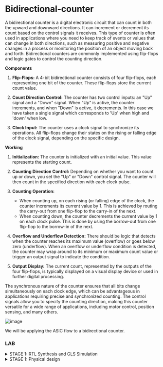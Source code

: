 # Bidirectional-counter
 
A bidirectional counter is a digital electronic circuit that can count in both the upward and downward directions. It can increment or decrement its count based on the control signals it receives. This type of counter is often used in applications where you need to keep track of events or values that can change in both directions, such as measuring positive and negative changes in a process or monitoring the position of an object moving back and forth. Bidirectional counters are commonly implemented using flip-flops and logic gates to control the counting direction.

**Components**

1. **Flip-Flops:** A 4-bit bidirectional counter consists of four flip-flops, each representing one bit of the counter. These flip-flops store the current count value.

2. **Count Direction Control:** The counter has two control inputs: an "Up" signal and a "Down" signal. When "Up" is active, the counter increments, and when "Down" is active, it decrements. In this case we have taken a single signal which corresponds to 'Up' when high and 'down' when low.

3. **Clock Input:** The counter uses a clock signal to synchronize its operations. All flip-flops change their states on the rising or falling edge of the clock signal, depending on the specific design.

**Working**

1. **Initialization:** The counter is initialized with an initial value. This value represents the starting count.

2. **Counting Direction Control:** Depending on whether you want to count up or down, you set the "Up" or "Down" control signal. The counter will then count in the specified direction with each clock pulse.

3. **Counting Operation:**
   - When counting up, on each rising (or falling) edge of the clock, the counter increments its current value by 1. This is achieved by routing the carry-out from one flip-flop to the carry-in of the next.
   - When counting down, the counter decrements the current value by 1 on each clock pulse. This is done by using the borrow-out from one flip-flop to the borrow-in of the next.

4. **Overflow and Underflow Detection:** There should be logic that detects when the counter reaches its maximum value (overflow) or goes below zero (underflow). When an overflow or underflow condition is detected, the counter may wrap around to its minimum or maximum count value or trigger an output signal to indicate the condition.

5. **Output Display:** The current count, represented by the outputs of the four flip-flops, is typically displayed on a visual display device or used in further digital processing.

The synchronous nature of the counter ensures that all bits change simultaneously on each clock edge, which can be advantageous in applications requiring precise and synchronized counting. The control signals allow you to specify the counting direction, making this counter versatile for a wide range of applications, including motor control, position sensing, and many others.

![image](https://github.com/ananya343B/Bidirectional-counter/assets/142582353/924ff128-f69b-47ae-9b5d-50e0f9008ccc)


We will be applying the ASIC flow to a bidirectional counter.

### LAB
<details>  
<summary>  
STAGE 1: RTL Synthesis and GLS Simulation
</summary>
<br>

**Installation steps**

```git clone https://github.com/YosysHQ/yosys.git```

```cd yosys```

```sudo apt install make```

```sudo apt-get update```

```sudo apt-get install build-essential clang bison flex libreadline-dev gawk tcl-dev libffi-dev git graphviz xdot pkg-config python3 libboost-system-dev libboost-python-dev libboost-filesystem-dev zlib1g-dev```

```make config-gcc```

```make```

```sudo make install```

```sudo apt install gtkwave```

```sudo apt install iverilog```

##### Adding design file and testbench

```mkdir vsd```

```cd vsd```

```git clone https://github.com/kunalg123/sky130RTLDesignAndSynthesisWorkshop.git```

Open the folder ```sky130RTLDesignAndSynthesisWorkshop``` in ```vsd``` directory

Open the folder ```verilog_files```. This folder contains all the design files.

![one](https://github.com/ananya343B/Bidirectional-counter/assets/142582353/0cdd5f66-b811-48bf-9d98-cc83515341f2)

We will be adding our design file ```pes_bc.v``` and testbench file ```pes_bc_tb.v``` in this folder.

![two](https://github.com/ananya343B/Bidirectional-counter/assets/142582353/7f99b3ee-638e-47aa-8625-aea8c8f3305b)


##### iVerilog and GTKwave

Load the source code and testbench to iverilog simulator

```iverilog pes_bc.v pes_bc_tb.v```

Output file ```a.out``` is created

```./a.out```

![three](https://github.com/ananya343B/Bidirectional-counter/assets/142582353/bae86d62-49d6-4a46-aad8-9ee8334b7372)


Load the vcd file to gtkwave simulator

```gtkwave pes_bc_tb.vcd```

Gtkwave results:

![four](https://github.com/ananya343B/Bidirectional-counter/assets/142582353/03d0c02d-eb45-4655-9a5b-2407239c1410)

Zoomed in:

![zoomed_gtk](https://github.com/ananya343B/Bidirectional-counter/assets/142582353/c13314ca-5788-43dc-83d0-90a0b1328a29)

##### Yosys

Invoke yosys

![yosys_invoke](https://github.com/ananya343B/Bidirectional-counter/assets/142582353/300b3431-baea-4507-b140-21f0052a5edc)

Read the library

```read_liberty -lib ../lib/sky130_fd_sc_hd__tt_025C_1v80.lib```

Read thedesign

```read_verilog pes_bc.v```

Synthesise the module

```synth -top pes_bc```

![five](https://github.com/ananya343B/Bidirectional-counter/assets/142582353/a363c269-6dfd-4974-979e-aef6515916a4)


![six](https://github.com/ananya343B/Bidirectional-counter/assets/142582353/06cd7b54-e3f4-4dec-a968-6f2344ef3fe7)

Generating netlist:

```abc -liberty ../lib/sky130_fd_sc_hd__tt_025C_1v80.lib```

![seven](https://github.com/ananya343B/Bidirectional-counter/assets/142582353/6099f543-2e08-4a37-a4a7-c553d1454272)

```show```

![eight](https://github.com/ananya343B/Bidirectional-counter/assets/142582353/ef24066a-442a-454c-963c-a1814ee196f5)

To write the netlist:

```write_verilog pes_bc_netlist.v```

```!gvim pes_bc_netlist.v```

![ten](https://github.com/ananya343B/Bidirectional-counter/assets/142582353/eb1a639c-d8b2-4fed-880b-4482156b6789)

![nine](https://github.com/ananya343B/Bidirectional-counter/assets/142582353/89b90038-3f9f-4c08-9199-8f3e0c4464a7)

**Gate Level Simulation**

```iverlog ../my_lib/verilog_model/primitives.v .//my_lib/verilog_model/sky130_fd_sc_hd.v pes_bc_netlist.v pes_bc_tb.v```

```./a.out```

```gtkwave pes_bc_out.vcd```

![ten](https://github.com/ananya343B/Bidirectional-counter/assets/142582353/8c2cb3d6-0931-41ed-be9b-4a3352e92cba)

![wave2](https://github.com/ananya343B/Bidirectional-counter/assets/142582353/ff2dc4e0-a0ea-41c7-a7be-609c780c06f9)

It can be observed that the waveform output of the functional simulation and the GLS are same. We can conclude that the netlist generated is correct.

</details>

<details>  
<summary>  
STAGE 1: Physical design
</summary>
<br>

##### Main stages in the physical design flow

1. Synthesis

2. Floorplanning

3. Powerplanning

4. Placement

5. Clock Tree Synthesis 

6. Routing

7. Signoff

##### Installation of tools:

**Openlane and Docker**

Follow the steps in the below link to install [Docker](https://docs.docker.com/engine/install/ubuntu/)

To install [Openlane2](https://openlane.readthedocs.io/en/latest/getting_started/installation/installation_ubuntu.html)

**Magic**

Follow the below steps to install **magic**

```
git clone https://github.com/RTimothyEdwards/magic  
$ sudo apt-get install m4  
$ sudo apt-get install tcl-dev  
$ sudo apt-get install tk-dev  
$ sudo apt-get install blt  
$ sudo apt-get install freeglut3  
$ sudo apt-get install libglut3  
$ sudo apt-get install libglu1-mesa-dev  
$ sudo apt-get install libgl1-mesa-dev  
$ sudo apt-get install csh  
$ ./configure  
$ make  
$ make install
```

#### Setup

In the Openlane designs directory, create a design directory ```pes_bc``` which has the following components:

![start1](https://github.com/ananya343B/Bidirectional-counter/assets/142582353/4782f6ba-4c07-4b82-88bb-84489010446c)

The ```config.json``` file is as follows:

![config_json](https://github.com/ananya343B/Bidirectional-counter/assets/142582353/7af4fd3b-e7cd-483d-8d23-741dc5a1d2ec)

We add the design file ```pes_bc.v``` in the ```src``` directory

![verilog_in_src](https://github.com/ananya343B/Bidirectional-counter/assets/142582353/02411d08-f77b-48b1-a508-1c97965b4c12)

#### Invoking Openlane

In the Openlane directory,

``` make mount```

```./flow.tcl -interactive```

This opens the Openlane shell in interactive mode

![openlane_open](https://github.com/ananya343B/Bidirectional-counter/assets/142582353/5352bad3-6b39-4fd7-a7d5-b8b23a4011b8)

#### Preparing the design and synthesis

```prep -design pes_bc```

![prep_design](https://github.com/ananya343B/Bidirectional-counter/assets/142582353/b231e069-7459-40b0-ae18-39924798c3fa)

```run_synthesis```

![run_synth](https://github.com/ananya343B/Bidirectional-counter/assets/142582353/c699a152-b25c-4e70-ba84-c5cfb05e063c)

We can find the following synthesis report file in

```Openlane/designs/pes_bc/runs/<latest_run>/reports/synthesis```

![synthesis_stat](https://github.com/ananya343B/Bidirectional-counter/assets/142582353/2d5b22af-b175-4754-8f59-ce59224f862a)

#### Floorplan

```run_floorplan```

![run_floorplan](https://github.com/ananya343B/Bidirectional-counter/assets/142582353/a89a66e6-e0e2-4476-b170-d30b15e42a84)


To view floorplan

```magic -T /home/ananyap/Desktop/sky130A.tech lef read ../../tmp/merged.nom.lef def pes_bc.def &``` 

in ```./designs/pes_bc/runs/<latest_run>/results/floorplan```

![floorplan0](https://github.com/ananya343B/Bidirectional-counter/assets/142582353/cfdd3ebb-5e08-41d4-af60-7e416a60055f)

![floorplan1](https://github.com/ananya343B/Bidirectional-counter/assets/142582353/4106500b-157c-4f17-9103-e8d6d28a5606)

![floorplan2](https://github.com/ananya343B/Bidirectional-counter/assets/142582353/9296ee91-405d-4aa1-959f-b9090d2e8fc1)

![floorplan3](https://github.com/ananya343B/Bidirectional-counter/assets/142582353/2e82b591-459d-4622-9390-1dd6bcb392ba)

#### Placement

```run_placement```

![run_placement](https://github.com/ananya343B/Bidirectional-counter/assets/142582353/ba3aa510-f805-4cee-a5fe-59a9a9d71b12)


To view placement

```magic -T /home/ananyap/Desktop/sky130A.tech lef read ../../tmp/merged.nom.lef def pes_bc.def &```

in ```./designs/pes_bc/runs/<latest_run>/results/placement```

![placement0](https://github.com/ananya343B/Bidirectional-counter/assets/142582353/035dacb4-a976-4923-be18-2f25b9885fcf)

![placement1](https://github.com/ananya343B/Bidirectional-counter/assets/142582353/d87395b3-a848-4756-8db8-37064fa1174b)

![placement2](https://github.com/ananya343B/Bidirectional-counter/assets/142582353/3972dee3-5e06-4085-b7aa-c7d99d6519f9)

![placement3](https://github.com/ananya343B/Bidirectional-counter/assets/142582353/ca9ff4ee-af0a-4cf8-9787-f65d55109ac9)


The following placement statistics can be found in

```Openlane/designs/pes_bc/runs/<latest run>/logs/placement```

![placement_stat1](https://github.com/ananya343B/Bidirectional-counter/assets/142582353/5f19907e-5c79-4e48-9600-16f11ffc51ed)

![placement_analysis](https://github.com/ananya343B/Bidirectional-counter/assets/142582353/25077527-af76-475b-bd74-4fc80cf4d6e2)


#### Routing

```run_routing```

![run_routing](https://github.com/ananya343B/Bidirectional-counter/assets/142582353/b5082452-9a08-4aab-8755-b397dea567be)

To view routing

```magic -T /home/ananyap/Desktop/sky130A.tech lef read ../../tmp/merged.nom.lef def pes_bc.def &```

in ```./designs/pes_bc/runs/<latest_run>/results/routing```

![routing0](https://github.com/ananya343B/Bidirectional-counter/assets/142582353/5caa6072-8f07-492d-9abd-1f53f4235858)

![routing1](https://github.com/ananya343B/Bidirectional-counter/assets/142582353/812d8d32-7651-42fb-a3c2-d4f02f9e81bf)

![routing2](https://github.com/ananya343B/Bidirectional-counter/assets/142582353/57173f3e-45bb-4231-9193-7548906b8f1f)

![routing3](https://github.com/ananya343B/Bidirectional-counter/assets/142582353/d550ff38-9687-4330-887d-53fc8a34f7ba)

Routing analysis:

![routing_analysis1](https://github.com/ananya343B/Bidirectional-counter/assets/142582353/80312dab-009b-4f2b-bc31-c5991c889e1b)

![routing_analysis2](https://github.com/ananya343B/Bidirectional-counter/assets/142582353/ae57f29d-c873-4f95-b958-b4f7f5cd6b5c)

Detailed routing 

![detailed_routing](https://github.com/ananya343B/Bidirectional-counter/assets/142582353/7717f9f5-c5da-4ad3-bb76-c3ece493b55f)

#### Clock tree synthesis

```run_cts```

![run_cts](https://github.com/ananya343B/Bidirectional-counter/assets/142582353/0e387f8f-479a-4f86-8d02-a9417c9077a4)


#### Automatic flow in Openlane:

```make mount```

```./flow.tcl -design <design name>```

![option2](https://github.com/ananya343B/Bidirectional-counter/assets/142582353/943d9fce-05f4-4059-b0aa-5cabd6c58e10)

Flow completion:

![flow_complete](https://github.com/ananya343B/Bidirectional-counter/assets/142582353/ec992682-de6f-4a4d-be63-f82b487c7801)


###### Power report

![power_report_synth](https://github.com/ananya343B/Bidirectional-counter/assets/142582353/aeb8d711-05ad-4cc3-b707-d6104d4f3c8c)


###### Area and congestion report

![area_report](https://github.com/ananya343B/Bidirectional-counter/assets/142582353/5480472f-5af7-4910-9faa-3a21cc1f9303)

![congestion_report](https://github.com/ananya343B/Bidirectional-counter/assets/142582353/796b72fd-29ba-4642-bb1b-372430204afe)


</details>





